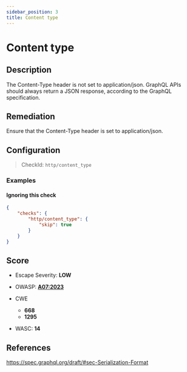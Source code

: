 ```yaml
---
sidebar_position: 3
title: Content type
---
```


# Content type

## Description

The Content-Type header is not set to application/json.
GraphQL APIs should always return a JSON response, according to the GraphQL specification.

## Remediation

Ensure that the Content-Type header is set to application/json.


## Configuration

> CheckId: `http/content_type`


### Examples


#### Ignoring this check

```json
{
    "checks": {
        "http/content_type": {
            "skip": true
        }
    }
}
```




## Score

- Escape Severity: **<span className="low-severity">LOW</span>**
- OWASP: **[A07:2023](https://github.com/OWASP/API-Security/blob/master/2023/en/src/0xa7-security-misconfiguration.md)**

- CWE
  - **668**
  - **1295**
- WASC: **14**








## References

https://spec.graphql.org/draft/#sec-Serialization-Format
